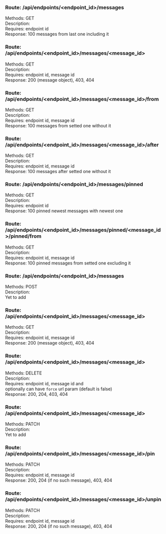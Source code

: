 ### Route: /api/endpoints/<endpoint_id\>/messages
Methods: GET  
Description:  
Requires: endpoint id  
Response: 100 messages from last one including it  


### Route: /api/endpoints/<endpoint_id\>/messages/<message_id\>
Methods: GET  
Description:  
Requires: endpoint id, message id  
Response: 200 (message object), 403, 404  


### Route: /api/endpoints/<endpoint_id\>/messages/<message_id\>/from
Methods: GET  
Description:  
Requires: endpoint id, message id  
Response: 100 messages from setted one without it  


### Route: /api/endpoints/<endpoint_id\>/messages/<message_id\>/after
Methods: GET  
Description:  
Requires: endpoint id, message id  
Response: 100 messages after setted one without it  


### Route: /api/endpoints/<endpoint_id\>/messages/pinned
Methods: GET  
Description:  
Requires: endpoint id  
Response: 100 pinned newest messages with newest one  


### Route: /api/endpoints/<endpoint_id\>/messages/pinned/<message_id\>/pinned/from
Methods: GET  
Description:  
Requires: endpoint id, message id  
Response: 100 pinned messages from setted one excluding it  


### Route: /api/endpoints/<endpoint_id\>/messages
Methods: POST  
Description:  
Yet to add  


### Route: /api/endpoints/<endpoint_id\>/messages/<message_id\>
Methods: GET  
Description:  
Requires: endpoint id, message id  
Response: 200 (message object), 403, 404  


### Route: /api/endpoints/<endpoint_id\>/messages/<message_id\>
Methods: DELETE  
Description:  
Requires: endpoint id, message id and  
optionally can have `force` url param (default is false)  
Response: 200, 204, 403, 404  


### Route: /api/endpoints/<endpoint_id\>/messages/<message_id\>
Methods: PATCH  
Description:  
Yet to add  


### Route: /api/endpoints/<endpoint_id\>/messages/<message_id\>/pin
Methods: PATCH  
Description:  
Requires: endpoint id, message id  
Response: 200, 204 (if no such message), 403, 404  


### Route: /api/endpoints/<endpoint_id\>/messages/<message_id\>/unpin
Methods: PATCH  
Description:  
Requires: endpoint id, message id  
Response: 200, 204 (if no such message), 403, 404  


